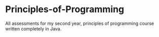 # Principles-of-Programming
All assessments for my second year, principles of programming course written completely in Java. 
